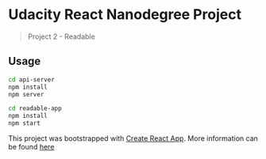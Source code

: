 # Udacity React Nanodegree Project 
> Project 2 - Readable 

## Usage

```bash
cd api-server
npm install
npm server

cd readable-app
npm install
npm start

```

This project was bootstrapped with [Create React App](https://github.com/facebookincubator/create-react-app). More information can be found [here](https://github.com/facebookincubator/create-react-app/blob/master/packages/react-scripts/template/README.md)